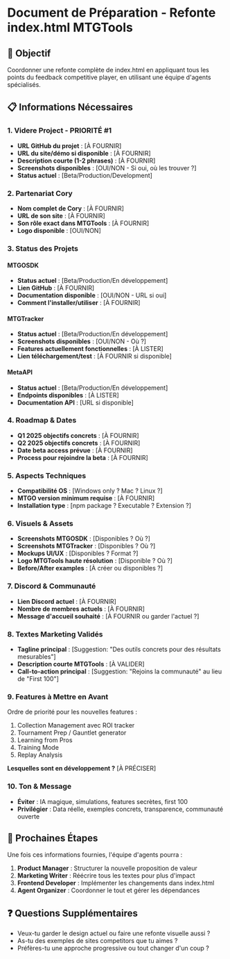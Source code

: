 # Document de Préparation - Refonte index.html MTGTools

## 🎯 Objectif
Coordonner une refonte complète de index.html en appliquant tous les points du feedback competitive player, en utilisant une équipe d'agents spécialisés.

## 📋 Informations Nécessaires

### 1. Videre Project - PRIORITÉ #1
- **URL GitHub du projet** : [À FOURNIR]
- **URL du site/démo si disponible** : [À FOURNIR]
- **Description courte (1-2 phrases)** : [À FOURNIR]
- **Screenshots disponibles** : [OUI/NON - Si oui, où les trouver ?]
- **Status actuel** : [Beta/Production/Development]

### 2. Partenariat Cory
- **Nom complet de Cory** : [À FOURNIR]
- **URL de son site** : [À FOURNIR]
- **Son rôle exact dans MTGTools** : [À FOURNIR]
- **Logo disponible** : [OUI/NON]

### 3. Status des Projets
#### MTGOSDK
- **Status actuel** : [Beta/Production/En développement]
- **Lien GitHub** : [À FOURNIR]
- **Documentation disponible** : [OUI/NON - URL si oui]
- **Comment l'installer/utiliser** : [À FOURNIR]

#### MTGTracker
- **Status actuel** : [Beta/Production/En développement]
- **Screenshots disponibles** : [OUI/NON - Où ?]
- **Features actuellement fonctionnelles** : [À LISTER]
- **Lien téléchargement/test** : [À FOURNIR si disponible]

#### MetaAPI
- **Status actuel** : [Beta/Production/En développement]
- **Endpoints disponibles** : [À LISTER]
- **Documentation API** : [URL si disponible]

### 4. Roadmap & Dates
- **Q1 2025 objectifs concrets** : [À FOURNIR]
- **Q2 2025 objectifs concrets** : [À FOURNIR]
- **Date beta access prévue** : [À FOURNIR]
- **Process pour rejoindre la beta** : [À FOURNIR]

### 5. Aspects Techniques
- **Compatibilité OS** : [Windows only ? Mac ? Linux ?]
- **MTGO version minimum requise** : [À FOURNIR]
- **Installation type** : [npm package ? Executable ? Extension ?]

### 6. Visuels & Assets
- **Screenshots MTGOSDK** : [Disponibles ? Où ?]
- **Screenshots MTGTracker** : [Disponibles ? Où ?]
- **Mockups UI/UX** : [Disponibles ? Format ?]
- **Logo MTGTools haute résolution** : [Disponible ? Où ?]
- **Before/After examples** : [À créer ou disponibles ?]

### 7. Discord & Communauté
- **Lien Discord actuel** : [À FOURNIR]
- **Nombre de membres actuels** : [À FOURNIR]
- **Message d'accueil souhaité** : [À FOURNIR ou garder l'actuel ?]

### 8. Textes Marketing Validés
- **Tagline principal** : [Suggestion: "Des outils concrets pour des résultats mesurables"]
- **Description courte MTGTools** : [À VALIDER]
- **Call-to-action principal** : [Suggestion: "Rejoins la communauté" au lieu de "First 100"]

### 9. Features à Mettre en Avant
Ordre de priorité pour les nouvelles features :
1. Collection Management avec ROI tracker
2. Tournament Prep / Gauntlet generator
3. Learning from Pros
4. Training Mode
5. Replay Analysis

**Lesquelles sont en développement ?** [À PRÉCISER]

### 10. Ton & Message
- **Éviter** : IA magique, simulations, features secrètes, first 100
- **Privilégier** : Data réelle, exemples concrets, transparence, communauté ouverte

## 🚀 Prochaines Étapes

Une fois ces informations fournies, l'équipe d'agents pourra :
1. **Product Manager** : Structurer la nouvelle proposition de valeur
2. **Marketing Writer** : Réécrire tous les textes pour plus d'impact
3. **Frontend Developer** : Implémenter les changements dans index.html
4. **Agent Organizer** : Coordonner le tout et gérer les dépendances

## ❓ Questions Supplémentaires
- Veux-tu garder le design actuel ou faire une refonte visuelle aussi ?
- As-tu des exemples de sites competitors que tu aimes ?
- Préfères-tu une approche progressive ou tout changer d'un coup ?